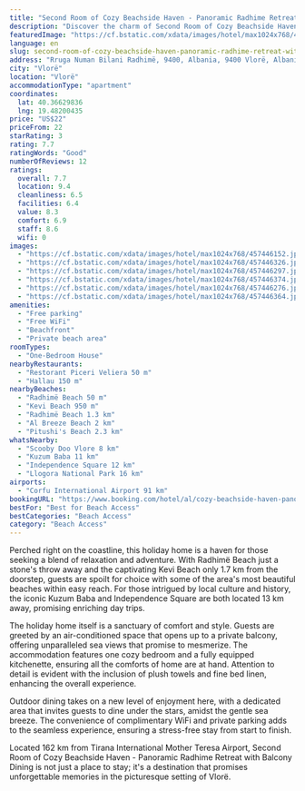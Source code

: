 ```yaml
---
title: "Second Room of Cozy Beachside Haven - Panoramic Radhime Retreat with Balcony Dining"
description: "Discover the charm of Second Room of Cozy Beachside Haven - Panoramic Radhime Retreat with Balcony Dining, a gem situated in the heart of Vlorë, mere steps from the pristine Radhimë Beach."
featuredImage: "https://cf.bstatic.com/xdata/images/hotel/max1024x768/457446152.jpg?k=ff40d9a0180507e08ce3787691ff31838d42a3b0a515b56db1c6eb674f1dee58&o=&hp=1"
language: en
slug: second-room-of-cozy-beachside-haven-panoramic-radhime-retreat-with-balcony-dining
address: "Rruga Numan Bilani Radhimë, 9400, Albania, 9400 Vlorë, Albania"
city: "Vlorë"
location: "Vlorë"
accommodationType: "apartment"
coordinates:
  lat: 40.36629836
  lng: 19.48200435
price: "US$22"
priceFrom: 22
starRating: 3
rating: 7.7
ratingWords: "Good"
numberOfReviews: 12
ratings:
  overall: 7.7
  location: 9.4
  cleanliness: 6.5
  facilities: 6.4
  value: 8.3
  comfort: 6.9
  staff: 8.6
  wifi: 0
images:
  - "https://cf.bstatic.com/xdata/images/hotel/max1024x768/457446152.jpg?k=ff40d9a0180507e08ce3787691ff31838d42a3b0a515b56db1c6eb674f1dee58&o=&hp=1"
  - "https://cf.bstatic.com/xdata/images/hotel/max1024x768/457446326.jpg?k=864575aa4c8b6567dcf035a3e484fc9a942e1aca87c2abb89b577abcd1d849f4&o=&hp=1"
  - "https://cf.bstatic.com/xdata/images/hotel/max1024x768/457446297.jpg?k=84a3caf78be68d643e1b3e7c8deb4da2b23e79c92f459f3c8e9e39e1a118cadd&o=&hp=1"
  - "https://cf.bstatic.com/xdata/images/hotel/max1024x768/457446374.jpg?k=06e6f634b5e159cf6c4e51ca0632598e77b319979b718ca02c6ae2cb1cff54e4&o=&hp=1"
  - "https://cf.bstatic.com/xdata/images/hotel/max1024x768/457446276.jpg?k=1c23d9b865ace560f2c6097138959e0c84be561674efbae9e0d530b04a5e6031&o=&hp=1"
  - "https://cf.bstatic.com/xdata/images/hotel/max1024x768/457446364.jpg?k=6e0ca7a1aedbd3b8ceb676b7a4ea79e363a91195502120b08b990ffaf52cdda7&o=&hp=1"
amenities:
  - "Free parking"
  - "Free WiFi"
  - "Beachfront"
  - "Private beach area"
roomTypes:
  - "One-Bedroom House"
nearbyRestaurants:
  - "Restorant Piceri Veliera 50 m"
  - "Hallau 150 m"
nearbyBeaches:
  - "Radhimë Beach 50 m"
  - "Kevi Beach 950 m"
  - "Radhimë Beach 1.3 km"
  - "Al Breeze Beach 2 km"
  - "Pitushi's Beach 2.3 km"
whatsNearby:
  - "Scooby Doo Vlore 8 km"
  - "Kuzum Baba 11 km"
  - "Independence Square 12 km"
  - "Llogora National Park 16 km"
airports:
  - "Corfu International Airport 91 km"
bookingURL: "https://www.booking.com/hotel/al/cozy-beachside-haven-panoramic-radhime-retreat-with-balcony-dining-first-room.en-gb.html?aid=8035640"
bestFor: "Best for Beach Access"
bestCategories: "Beach Access"
category: "Beach Access"
---
```


Perched right on the coastline, this holiday home is a haven for those seeking a blend of relaxation and adventure. With Radhimë Beach just a stone's throw away and the captivating Kevi Beach only 1.7 km from the doorstep, guests are spoilt for choice with some of the area's most beautiful beaches within easy reach. For those intrigued by local culture and history, the iconic Kuzum Baba and Independence Square are both located 13 km away, promising enriching day trips.

The holiday home itself is a sanctuary of comfort and style. Guests are greeted by an air-conditioned space that opens up to a private balcony, offering unparalleled sea views that promise to mesmerize. The accommodation features one cozy bedroom and a fully equipped kitchenette, ensuring all the comforts of home are at hand. Attention to detail is evident with the inclusion of plush towels and fine bed linen, enhancing the overall experience.

Outdoor dining takes on a new level of enjoyment here, with a dedicated area that invites guests to dine under the stars, amidst the gentle sea breeze. The convenience of complimentary WiFi and private parking adds to the seamless experience, ensuring a stress-free stay from start to finish.

Located 162 km from Tirana International Mother Teresa Airport, Second Room of Cozy Beachside Haven - Panoramic Radhime Retreat with Balcony Dining is not just a place to stay; it's a destination that promises unforgettable memories in the picturesque setting of Vlorë.